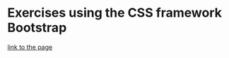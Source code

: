 # Exercises using the CSS framework Bootstrap

[link to the page](https://guillaume-leo.github.io/exercises-bootstrap/)

